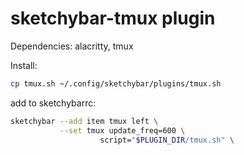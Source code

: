 # sketchybar-tmux plugin

Dependencies:
alacritty, tmux

Install:
```bash
cp tmux.sh ~/.config/sketchybar/plugins/tmux.sh
```

add to sketchybarrc:
```bash
sketchybar --add item tmux left \
           --set tmux update_freq=600 \
                    script="$PLUGIN_DIR/tmux.sh" \
```
